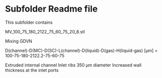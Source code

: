 # Subfolder Readme file
This subfolder contains

MV_100_75_180_2122_75_60_75_20_8.stl

Mixing GDVN

D(channel)-D(MC)-D(SC)-L(channel)-D(liquid)-D(gas)-H(liquid-gas) [µm]
= 100-75-180-2122.2-75-60-75

Extruded internal channel
Inlet ribs 350 µm diameter
Increased wall thickness at the inlet ports
